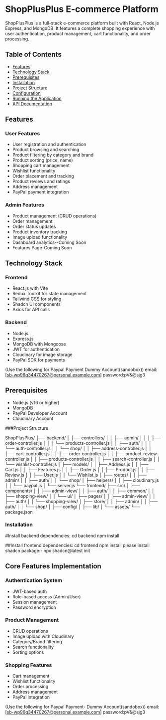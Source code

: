 # ShopPlusPlus E-commerce Platform

ShopPlusPlus is a full-stack e-commerce platform built with React, Node.js Express, and MongoDB. It features a complete shopping experience with user authentication, product management, cart functionality, and order processing.

## Table of Contents

- [Features](#features)
- [Technology Stack](#technology-stack)
- [Prerequisites](#prerequisites)
- [Installation](#installation)
- [Project Structure](#project-structure)
- [Configuration](#configuration)
- [Running the Application](#running-the-application)
- [API Documentation](#api-documentation)

## Features

### User Features

- User registration and authentication
- Product browsing and searching
- Product filtering by category and brand
- Product sorting (price, name)
- Shopping cart management
- Wishlist functionality
- Order placement and tracking
- Product reviews and ratings
- Address management
- PayPal payment integration

### Admin Features

- Product management (CRUD operations)
- Order management
- Order status updates
- Product inventory tracking
- Image upload functionality
- Dashboard analytics--Coming Soon
- Features Page-Coming Soon

## Technology Stack

### Frontend

- React.js with Vite
- Redux Toolkit for state management
- Tailwind CSS for styling
- Shadcn UI components
- Axios for API calls

### Backend

- Node.js
- Express.js
- MongoDB with Mongoose
- JWT for authentication
- Cloudinary for image storage
- PayPal SDK for payments

(Use the following for Paypal Payment Dummy Account(sandobox))
email: [sb-wp96q34470267@personal.example.com]
password:pV&@sjg3

## Prerequisites

- Node.js (v16 or higher)
- MongoDB
- PayPal Developer Account
- Cloudinary Account

###Project Structure

ShopPlusPlus/
├── backend/
│ ├── controllers/
│ │ ├── admin/
│ │ │ ├── order-controller.js
│ │ │ └── products-controller.js
│ │ ├── auth/
│ │ │ └── auth-controller.js
│ │ └── shop/
│ │ ├── address-controller.js
│ │ ├── cart-controller.js
│ │ ├── order-controller.js
│ │ ├── product-review-controller.js
│ │ ├── products-controller.js
│ │ ├── search-controller.js
│ │ └── wishlist-controller.js
│ ├── models/
│ │ ├── Address.js
│ │ ├── Cart.js
│ │ ├── Features.js
│ │ ├── Order.js
│ │ ├── Product.js
│ │ ├── Review.js
│ │ ├── User.js
│ │ └── Wishlist.js
│ ├── routes/
│ │ ├── admin/
│ │ ├── auth/
│ │ └── shop/
│ ├── helpers/
│ │ ├── cloudinary.js
│ │ └── paypal.js
│ └── server.js
└── frontend/
├── src/
│ ├── components/
│ │ ├── admin-view/
│ │ ├── auth/
│ │ ├── common/
│ │ ├── shopping-view/
│ │ └── ui/
│ ├── pages/
│ │ ├── admin-view/
│ │ ├── auth/
│ │ └── shopping-view/
│ ├── store/
│ │ ├── admin/
│ │ ├── auth/
│ │ └── shop/
│ ├── config/
│ ├── lib/
│ └── assets/
└── package.json

### Installation

#Install backend dependencies:
cd backend
npm install

##Install frontend dependencies:
cd frontend
npm install
please install shadcn package:-
npx shadcn@latest init

## Core Features Implementation

### Authentication System

- JWT-based auth
- Role-based access (Admin/User)
- Session management
- Password encryption

### Product Management

- CRUD operations
- Image upload with Cloudinary
- Category/Brand filtering
- Search functionality
- Sorting options

### Shopping Features

- Cart management
- Wishlist functionality
- Order processing
- Address management
- PayPal integration

(Use the following for Paypal Payment- Dummy Account(sandobox))
email: [sb-wp96q34470267@personal.example.com]
password:pV&@sjg3
